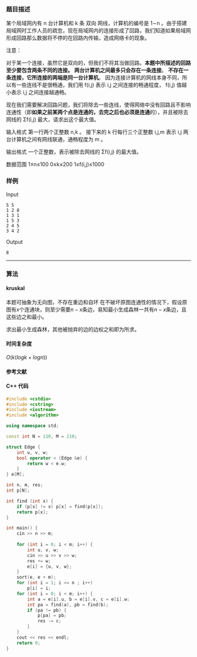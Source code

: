 ### 题目描述

某个局域网内有  n  台计算机和  k  条 双向 网线，计算机的编号是  1∼n 。由于搭建局域网时工作人员的疏忽，现在局域网内的连接形成了回路，我们知道如果局域网形成回路那么数据将不停的在回路内传输，造成网络卡的现象。

注意：

对于某一个连接，虽然它是双向的，但我们不将其当做回路。**本题中所描述的回路至少要包含两条不同的连接。**
**两台计算机之间最多只会存在一条连接**。
**不存在一条连接，它所连接的两端是同一台计算机**。
因为连接计算机的网线本身不同，所以有一些连线不是很畅通，我们用  f(i,j)  表示  i,j  之间连接的畅通程度， f(i,j)  值越小表示  i,j  之间连接越通畅。

现在我们需要解决回路问题，我们将除去一些连线，使得网络中没有回路且不影响连通性（即**如果之前某两个点是连通的，去完之后也必须是连通**的），并且被除去网线的  Σf(i,j)  最大，请求出这个最大值。

输入格式
第一行两个正整数  n,k 。
接下来的  k  行每行三个正整数  i,j,m  表示  i,j  两台计算机之间有网线联通，通畅程度为  m 。

输出格式
一个正整数，表示被除去网线的  Σf(i,j)  的最大值。

数据范围
1≤n≤100 
0≤k≤200 
1≤f(i,j)≤1000 

### 样例

Input

```
5 5
1 2 8
1 3 1
1 5 3
2 4 5
3 4 2
```

Output

```
8
```

----------

### 算法
#### kruskal

本题可抽象为无向图，不存在重边和自环
在不破坏原图连通性的情况下，假设原图有$x$个连通块，则至少需要$n - x$条边，易知最小生成森林一共有$n - x$条边，且这些边之和最小。

求出最小生成森林，其他被抛弃的边的边权之和即为所求。

#### 时间复杂度

$O(k(logk + logn))$

#### 参考文献

#### C++ 代码

``` cpp
#include <cstdio>
#include <cstring>
#include <iostream>
#include <algorithm>

using namespace std;

const int N = 110, M = 210;

struct Edge {
    int u, v, w;
    bool operator < (Edge &e) {
        return w < e.w;
    }
} e[M];

int n, m, res;
int p[N];

int find (int x) {
    if (p[x] != x) p[x] = find(p[x]);
    return p[x];
}

int main() {
    cin >> n >> m;
    
    for (int i = 0; i < m; i++) {
        int u, v, w;
        cin >> u >> v >> w;
        res += w;
        e[i] = {u, v, w};
    }
    sort(e, e + m);
    for (int i = 1; i <= n ; i++)
        p[i] = i;
    for (int i = 0; i < m; i++) {
        int a = e[i].u, b = e[i].v, c = e[i].w;
        int pa = find(a), pb = find(b);
        if (pa != pb) {
            p[pa] = pb;
            res -= c;
        }
    }
    cout << res << endl;
    return 0;
}
```